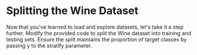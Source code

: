 # Splitting the Wine Dataset

Now that you've learned to load and explore datasets, let's take it a step further. Modify the provided code to split the Wine dataset into training and testing sets. Ensure the split maintains the proportion of target classes by passing y to the stratify parameter.